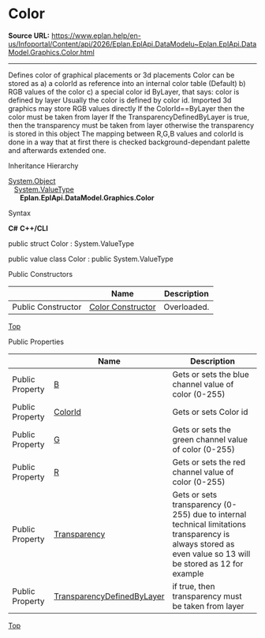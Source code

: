 # Color

**Source URL:** https://www.eplan.help/en-us/Infoportal/Content/api/2026/Eplan.EplApi.DataModelu~Eplan.EplApi.DataModel.Graphics.Color.html

---

Defines color of graphical placements or 3d placements Color can be stored as a) a colorId as reference into an internal color table (Default) b) RGB values of the color c) a special color id ByLayer, that says: color is defined by layer Usually the color is defined by color id. Imported 3d graphics may store RGB values directly If the ColorId==ByLayer then the color must be taken from layer If the TransparencyDefinedByLayer is true, then the transparency must be taken from layer otherwise the transparency is stored in this object The mapping between R,G,B values and colorId is done in a way that at first there is checked background-dependant palette and afterwards extended one.

Inheritance Hierarchy

[System.Object](#)  
   [System.ValueType](#)  
      **Eplan.EplApi.DataModel.Graphics.Color**

Syntax

**C#**
**C++/CLI**


public struct Color : System.ValueType

public value class Color : public System.ValueType

Public Constructors

|  | Name | Description |
| --- | --- | --- |
| Public Constructor | [Color Constructor](Eplan.EplApi.DataModelu~Eplan.EplApi.DataModel.Graphics.Color~_ctor.html) | Overloaded. |

[Top](#top)

Public Properties

|  | Name | Description |
| --- | --- | --- |
| Public Property | [B](Eplan.EplApi.DataModelu~Eplan.EplApi.DataModel.Graphics.Color~B.html) | Gets or sets the blue channel value of color (0-255) |
| Public Property | [ColorId](Eplan.EplApi.DataModelu~Eplan.EplApi.DataModel.Graphics.Color~ColorId.html) | Gets or sets Color id |
| Public Property | [G](Eplan.EplApi.DataModelu~Eplan.EplApi.DataModel.Graphics.Color~G.html) | Gets or sets the green channel value of color (0-255) |
| Public Property | [R](Eplan.EplApi.DataModelu~Eplan.EplApi.DataModel.Graphics.Color~R.html) | Gets or sets the red channel value of color (0-255) |
| Public Property | [Transparency](Eplan.EplApi.DataModelu~Eplan.EplApi.DataModel.Graphics.Color~Transparency.html) | Gets or sets transparency (0-255) due to internal technical limitations transparency is always stored as even value so 13 will be stored as 12 for example |
| Public Property | [TransparencyDefinedByLayer](Eplan.EplApi.DataModelu~Eplan.EplApi.DataModel.Graphics.Color~TransparencyDefinedByLayer.html) | if true, then transparency must be taken from layer |

[Top](#top)
